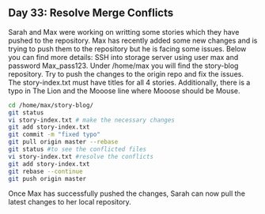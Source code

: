## Day 33: Resolve Merge Conflicts

Sarah and Max were working on writting some stories which they have pushed to the repository. Max has recently added some new changes and is trying to push them to the repository but he is facing some issues. Below you can find more details: SSH into storage server using user max and password Max_pass123. Under /home/max you will find the story-blog repository. Try to push the changes to the origin repo and fix the issues. The story-index.txt must have titles for all 4 stories. Additionally, there is a typo in The Lion and the Mooose line where Mooose should be Mouse.

```bash
cd /home/max/story-blog/
git status
vi story-index.txt # make the necessary changes
git add story-index.txt
git commit -m "fixed typo"
git pull origin master --rebase
git status #to see the conflicted files
vi story-index.txt #resolve the conflicts
git add story-index.txt
git rebase --continue
git push origin master
```
Once Max has successfully pushed the changes, Sarah can now pull the latest changes to her local repository.

```bash